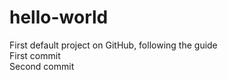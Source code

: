# hello-world
First default project on GitHub, following the guide  
First commit  
Second commit  
